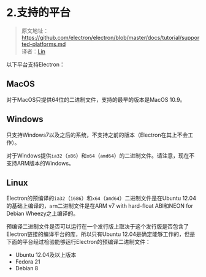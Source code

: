 # 2.支持的平台

> 原文地址：https://github.com/electron/electron/blob/master/docs/tutorial/supported-platforms.md   
译者：[Lin](https://github.com/ShmilyLin)   

以下平台支持Electron：   

## MacOS

对于MacOS只提供64位的二进制文件，支持的最早的版本是MacOS 10.9。   

## Windows

只支持Windows7以及之后的系统，不支持之前的版本（Electron在其上不会工作）。   

对于Windows提供`ia32`（`x86`）和`x64`（`amd64`）的二进制文件。请注意，现在不支持ARM版本的Windows。   

## Linux

Electron的预编译的`ia32`（`i686`）和`x64`（`amd64`）二进制文件是在Ubuntu 12.04的基础上编译的，`arm`二进制文件是在ARM v7 with hard-float ABI和NEON for Debian Wheezy之上编译的。   

预编译二进制文件是否可以运行在一个发行版上取决于这个发行版是否包含了Electron链接的编译平台的库，所以只有Ubuntu 12.04是确定能够工作的，但是下面的平台经过检验能够运行Electron的预编译二进制文件：   

 * Ubuntu 12.04及以上版本   
 * Fedora 21   
 * Debian 8   